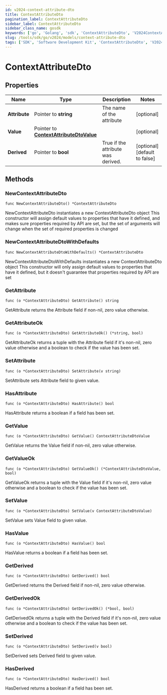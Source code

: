 ```yaml
---
id: v2024-context-attribute-dto
title: ContextAttributeDto
pagination_label: ContextAttributeDto
sidebar_label: ContextAttributeDto
sidebar_class_name: gosdk
keywords: ['go', 'Golang', 'sdk', 'ContextAttributeDto', 'V2024ContextAttributeDto'] 
slug: /tools/sdk/go/v2024/models/context-attribute-dto
tags: ['SDK', 'Software Development Kit', 'ContextAttributeDto', 'V2024ContextAttributeDto']
---
```


# ContextAttributeDto

## Properties

Name | Type | Description | Notes
------------ | ------------- | ------------- | -------------
**Attribute** | Pointer to **string** | The name of the attribute | [optional] 
**Value** | Pointer to [**ContextAttributeDtoValue**](context-attribute-dto-value) |  | [optional] 
**Derived** | Pointer to **bool** | True if the attribute was derived. | [optional] [default to false]

## Methods

### NewContextAttributeDto

`func NewContextAttributeDto() *ContextAttributeDto`

NewContextAttributeDto instantiates a new ContextAttributeDto object
This constructor will assign default values to properties that have it defined,
and makes sure properties required by API are set, but the set of arguments
will change when the set of required properties is changed

### NewContextAttributeDtoWithDefaults

`func NewContextAttributeDtoWithDefaults() *ContextAttributeDto`

NewContextAttributeDtoWithDefaults instantiates a new ContextAttributeDto object
This constructor will only assign default values to properties that have it defined,
but it doesn't guarantee that properties required by API are set

### GetAttribute

`func (o *ContextAttributeDto) GetAttribute() string`

GetAttribute returns the Attribute field if non-nil, zero value otherwise.

### GetAttributeOk

`func (o *ContextAttributeDto) GetAttributeOk() (*string, bool)`

GetAttributeOk returns a tuple with the Attribute field if it's non-nil, zero value otherwise
and a boolean to check if the value has been set.

### SetAttribute

`func (o *ContextAttributeDto) SetAttribute(v string)`

SetAttribute sets Attribute field to given value.

### HasAttribute

`func (o *ContextAttributeDto) HasAttribute() bool`

HasAttribute returns a boolean if a field has been set.

### GetValue

`func (o *ContextAttributeDto) GetValue() ContextAttributeDtoValue`

GetValue returns the Value field if non-nil, zero value otherwise.

### GetValueOk

`func (o *ContextAttributeDto) GetValueOk() (*ContextAttributeDtoValue, bool)`

GetValueOk returns a tuple with the Value field if it's non-nil, zero value otherwise
and a boolean to check if the value has been set.

### SetValue

`func (o *ContextAttributeDto) SetValue(v ContextAttributeDtoValue)`

SetValue sets Value field to given value.

### HasValue

`func (o *ContextAttributeDto) HasValue() bool`

HasValue returns a boolean if a field has been set.

### GetDerived

`func (o *ContextAttributeDto) GetDerived() bool`

GetDerived returns the Derived field if non-nil, zero value otherwise.

### GetDerivedOk

`func (o *ContextAttributeDto) GetDerivedOk() (*bool, bool)`

GetDerivedOk returns a tuple with the Derived field if it's non-nil, zero value otherwise
and a boolean to check if the value has been set.

### SetDerived

`func (o *ContextAttributeDto) SetDerived(v bool)`

SetDerived sets Derived field to given value.

### HasDerived

`func (o *ContextAttributeDto) HasDerived() bool`

HasDerived returns a boolean if a field has been set.


